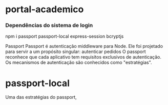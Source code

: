 # portal-academico
 
### Dependências do sistema de login
 
npm i passport passport-local express-session bcryptjs
 
Passport
Passport é autenticação middleware para Node. Ele foi projetado para servir a um propósito singular: autenticar pedidos
O passport reconhece que cada aplicativo tem requisitos exclusivos de autenticação. Os mecanismos de autenticação são conhecidos como "estratégias".
 
# passport-local
Uma das estratégias do passport,